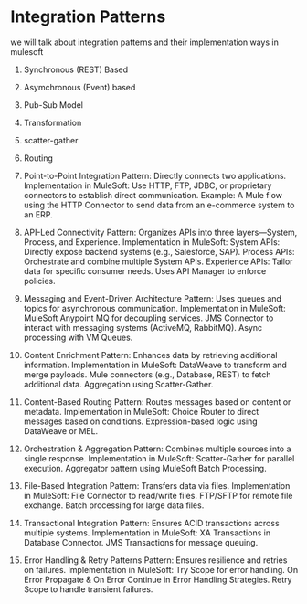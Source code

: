 # Integration Patterns

we will talk about integration patterns and their implementation ways in mulesoft

1. Synchronous (REST) Based
2. Asymchronous (Event) based
3. Pub-Sub Model
4. Transformation
5. scatter-gather
6. Routing



1. Point-to-Point Integration
Pattern: Directly connects two applications.
Implementation in MuleSoft:
Use HTTP, FTP, JDBC, or proprietary connectors to establish direct communication.
Example: A Mule flow using the HTTP Connector to send data from an e-commerce system to an ERP.
2. API-Led Connectivity
Pattern: Organizes APIs into three layers—System, Process, and Experience.
Implementation in MuleSoft:
System APIs: Directly expose backend systems (e.g., Salesforce, SAP).
Process APIs: Orchestrate and combine multiple System APIs.
Experience APIs: Tailor data for specific consumer needs.
Uses API Manager to enforce policies.
3. Messaging and Event-Driven Architecture
Pattern: Uses queues and topics for asynchronous communication.
Implementation in MuleSoft:
MuleSoft Anypoint MQ for decoupling services.
JMS Connector to interact with messaging systems (ActiveMQ, RabbitMQ).
Async processing with VM Queues.
4. Content Enrichment
Pattern: Enhances data by retrieving additional information.
Implementation in MuleSoft:
DataWeave to transform and merge payloads.
Mule connectors (e.g., Database, REST) to fetch additional data.
Aggregation using Scatter-Gather.
5. Content-Based Routing
Pattern: Routes messages based on content or metadata.
Implementation in MuleSoft:
Choice Router to direct messages based on conditions.
Expression-based logic using DataWeave or MEL.
6. Orchestration & Aggregation
Pattern: Combines multiple sources into a single response.
Implementation in MuleSoft:
Scatter-Gather for parallel execution.
Aggregator pattern using MuleSoft Batch Processing.
7. File-Based Integration
Pattern: Transfers data via files.
Implementation in MuleSoft:
File Connector to read/write files.
FTP/SFTP for remote file exchange.
Batch processing for large data files.
8. Transactional Integration
Pattern: Ensures ACID transactions across multiple systems.
Implementation in MuleSoft:
XA Transactions in Database Connector.
JMS Transactions for message queuing.
9. Error Handling & Retry Patterns
Pattern: Ensures resilience and retries on failures.
Implementation in MuleSoft:
Try Scope for error handling.
On Error Propagate & On Error Continue in Error Handling Strategies.
Retry Scope to handle transient failures.
